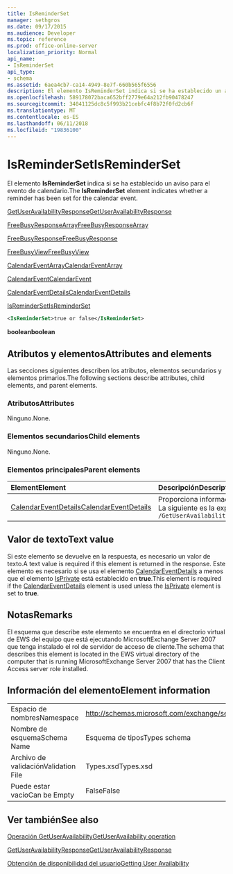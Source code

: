 ```yaml
---
title: IsReminderSet
manager: sethgros
ms.date: 09/17/2015
ms.audience: Developer
ms.topic: reference
ms.prod: office-online-server
localization_priority: Normal
api_name:
- IsReminderSet
api_type:
- schema
ms.assetid: 6aea4cb7-ca14-4949-8e7f-660b565f6556
description: El elemento IsReminderSet indica si se ha establecido un aviso para el evento de calendario.
ms.openlocfilehash: 589178072baca652bff2779e64a212fb90478247
ms.sourcegitcommit: 34041125dc8c5f993b21cebfc4f8b72f0fd2cb6f
ms.translationtype: MT
ms.contentlocale: es-ES
ms.lasthandoff: 06/11/2018
ms.locfileid: "19836100"
---
```

# <a name="isreminderset"></a><span data-ttu-id="39651-103">IsReminderSet</span><span class="sxs-lookup"><span data-stu-id="39651-103">IsReminderSet</span></span>

<span data-ttu-id="39651-104">El elemento **IsReminderSet** indica si se ha establecido un aviso para el evento de calendario.</span><span class="sxs-lookup"><span data-stu-id="39651-104">The **IsReminderSet** element indicates whether a reminder has been set for the calendar event.</span></span> 
  
[<span data-ttu-id="39651-105">GetUserAvailabilityResponse</span><span class="sxs-lookup"><span data-stu-id="39651-105">GetUserAvailabilityResponse</span></span>](getuseravailabilityresponse.md)
  
[<span data-ttu-id="39651-106">FreeBusyResponseArray</span><span class="sxs-lookup"><span data-stu-id="39651-106">FreeBusyResponseArray</span></span>](freebusyresponsearray.md)
  
[<span data-ttu-id="39651-107">FreeBusyResponse</span><span class="sxs-lookup"><span data-stu-id="39651-107">FreeBusyResponse</span></span>](freebusyresponse.md)
  
[<span data-ttu-id="39651-108">FreeBusyView</span><span class="sxs-lookup"><span data-stu-id="39651-108">FreeBusyView</span></span>](freebusyview.md)
  
[<span data-ttu-id="39651-109">CalendarEventArray</span><span class="sxs-lookup"><span data-stu-id="39651-109">CalendarEventArray</span></span>](calendareventarray.md)
  
[<span data-ttu-id="39651-110">CalendarEvent</span><span class="sxs-lookup"><span data-stu-id="39651-110">CalendarEvent</span></span>](calendarevent.md)
  
[<span data-ttu-id="39651-111">CalendarEventDetails</span><span class="sxs-lookup"><span data-stu-id="39651-111">CalendarEventDetails</span></span>](calendareventdetails.md)
  
[<span data-ttu-id="39651-112">IsReminderSet</span><span class="sxs-lookup"><span data-stu-id="39651-112">IsReminderSet</span></span>](isreminderset.md)
  
```xml
<IsReminderSet>true or false</IsReminderSet>
```

 <span data-ttu-id="39651-113">**boolean**</span><span class="sxs-lookup"><span data-stu-id="39651-113">**boolean**</span></span>
## <a name="attributes-and-elements"></a><span data-ttu-id="39651-114">Atributos y elementos</span><span class="sxs-lookup"><span data-stu-id="39651-114">Attributes and elements</span></span>

<span data-ttu-id="39651-115">Las secciones siguientes describen los atributos, elementos secundarios y elementos primarios.</span><span class="sxs-lookup"><span data-stu-id="39651-115">The following sections describe attributes, child elements, and parent elements.</span></span>
  
### <a name="attributes"></a><span data-ttu-id="39651-116">Atributos</span><span class="sxs-lookup"><span data-stu-id="39651-116">Attributes</span></span>

<span data-ttu-id="39651-117">Ninguno.</span><span class="sxs-lookup"><span data-stu-id="39651-117">None.</span></span>
  
### <a name="child-elements"></a><span data-ttu-id="39651-118">Elementos secundarios</span><span class="sxs-lookup"><span data-stu-id="39651-118">Child elements</span></span>

<span data-ttu-id="39651-119">Ninguno.</span><span class="sxs-lookup"><span data-stu-id="39651-119">None.</span></span>
  
### <a name="parent-elements"></a><span data-ttu-id="39651-120">Elementos principales</span><span class="sxs-lookup"><span data-stu-id="39651-120">Parent elements</span></span>

|<span data-ttu-id="39651-121">**Element**</span><span class="sxs-lookup"><span data-stu-id="39651-121">**Element**</span></span>|<span data-ttu-id="39651-122">**Descripción**</span><span class="sxs-lookup"><span data-stu-id="39651-122">**Description**</span></span>|
|:-----|:-----|
|[<span data-ttu-id="39651-123">CalendarEventDetails</span><span class="sxs-lookup"><span data-stu-id="39651-123">CalendarEventDetails</span></span>](calendareventdetails.md) <br/> |<span data-ttu-id="39651-124">Proporciona información adicional acerca de un evento de calendario.</span><span class="sxs-lookup"><span data-stu-id="39651-124">Provides additional information about a calendar event.</span></span>  <br/> <span data-ttu-id="39651-125">La siguiente es la expresión de XPath para este elemento:</span><span class="sxs-lookup"><span data-stu-id="39651-125">The following is the XPath expression to this element:</span></span>  <br/>  `/GetUserAvailabilityResponse/FreeBusyResponseArray/FreeBusyResponse/FreeBusyView/CalendarEventArray/CalendarEvent[i]/CalendarEventDetails` <br/> |
   
## <a name="text-value"></a><span data-ttu-id="39651-126">Valor de texto</span><span class="sxs-lookup"><span data-stu-id="39651-126">Text value</span></span>

<span data-ttu-id="39651-127">Si este elemento se devuelve en la respuesta, es necesario un valor de texto.</span><span class="sxs-lookup"><span data-stu-id="39651-127">A text value is required if this element is returned in the response.</span></span> <span data-ttu-id="39651-128">Este elemento es necesario si se usa el elemento [CalendarEventDetails](calendareventdetails.md) a menos que el elemento [IsPrivate](isprivate.md) está establecido en **true**.</span><span class="sxs-lookup"><span data-stu-id="39651-128">This element is required if the [CalendarEventDetails](calendareventdetails.md) element is used unless the [IsPrivate](isprivate.md) element is set to **true**.</span></span>
  
## <a name="remarks"></a><span data-ttu-id="39651-129">Notas</span><span class="sxs-lookup"><span data-stu-id="39651-129">Remarks</span></span>

<span data-ttu-id="39651-130">El esquema que describe este elemento se encuentra en el directorio virtual de EWS del equipo que está ejecutando MicrosoftExchange Server 2007 que tenga instalado el rol de servidor de acceso de cliente.</span><span class="sxs-lookup"><span data-stu-id="39651-130">The schema that describes this element is located in the EWS virtual directory of the computer that is running MicrosoftExchange Server 2007 that has the Client Access server role installed.</span></span>
  
## <a name="element-information"></a><span data-ttu-id="39651-131">Información del elemento</span><span class="sxs-lookup"><span data-stu-id="39651-131">Element information</span></span>

|||
|:-----|:-----|
|<span data-ttu-id="39651-132">Espacio de nombres</span><span class="sxs-lookup"><span data-stu-id="39651-132">Namespace</span></span>  <br/> |http://schemas.microsoft.com/exchange/services/2006/types  <br/> |
|<span data-ttu-id="39651-133">Nombre de esquema</span><span class="sxs-lookup"><span data-stu-id="39651-133">Schema Name</span></span>  <br/> |<span data-ttu-id="39651-134">Esquema de tipos</span><span class="sxs-lookup"><span data-stu-id="39651-134">Types schema</span></span>  <br/> |
|<span data-ttu-id="39651-135">Archivo de validación</span><span class="sxs-lookup"><span data-stu-id="39651-135">Validation File</span></span>  <br/> |<span data-ttu-id="39651-136">Types.xsd</span><span class="sxs-lookup"><span data-stu-id="39651-136">Types.xsd</span></span>  <br/> |
|<span data-ttu-id="39651-137">Puede estar vacío</span><span class="sxs-lookup"><span data-stu-id="39651-137">Can be Empty</span></span>  <br/> |<span data-ttu-id="39651-138">False</span><span class="sxs-lookup"><span data-stu-id="39651-138">False</span></span>  <br/> |
   
## <a name="see-also"></a><span data-ttu-id="39651-139">Ver también</span><span class="sxs-lookup"><span data-stu-id="39651-139">See also</span></span>



[<span data-ttu-id="39651-140">Operación GetUserAvailability</span><span class="sxs-lookup"><span data-stu-id="39651-140">GetUserAvailability operation</span></span>](getuseravailability-operation.md)
  
[<span data-ttu-id="39651-141">GetUserAvailabilityResponse</span><span class="sxs-lookup"><span data-stu-id="39651-141">GetUserAvailabilityResponse</span></span>](getuseravailabilityresponse.md)


[<span data-ttu-id="39651-142">Obtención de disponibilidad del usuario</span><span class="sxs-lookup"><span data-stu-id="39651-142">Getting User Availability</span></span>](http://msdn.microsoft.com/library/d4133fcb-9b0f-4e6b-aadf-a389da83516a%28Office.15%29.aspx)

